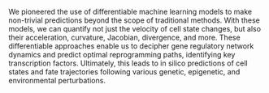 <!-- Biii -->

We pioneered the use of differentiable machine learning models to make non-trivial predictions beyond the scope of traditional methods. With these models, we can quantify not just the velocity of cell state changes, but also their acceleration, curvature, Jacobian, divergence, and more. These differentiable approaches enable us to decipher gene regulatory network dynamics and predict optimal reprogramming paths, identifying key transcription factors. Ultimately, this leads to in silico predictions of cell states and fate trajectories following various genetic, epigenetic, and environmental perturbations.
